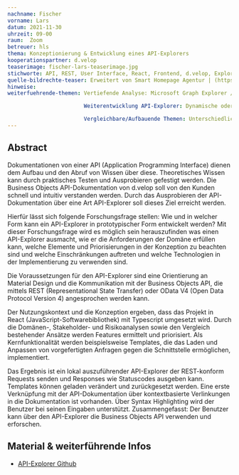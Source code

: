 ```yaml
---
nachname: Fischer   
vorname: Lars
datum: 2021-11-30
uhrzeit: 09-00
raum:  Zoom
betreuer: hls
thema: Konzeptionierung & Entwicklung eines API-Explorers
kooperationspartner: d.velop
teaserimage: fischer-lars-teaserimage.jpg
stichworte: API, REST, User Interface, React, Frontend, d.velop, Explorer, Redux, API-Dokumentation
quelle-bildrechte-teaser: Erweitert von Smart Homepage Agentur | (https://www.smart-homepage-agentur.de/images/api/api-schnittstelle-illustration.jpg)
hinweise:
weiterfuehrende-themen: Vertiefende Analyse: Microsoft Graph Explorer // Google APIs Explorer // Facebook Graph API Explorer // ...

                        Weiterentwicklung API-Explorer: Dynamische oder eigene Templates, flexible API Einbindung

                        Vergleichbare/Aufbauende Themen: Unterschiedliche Formen von API-Dokumentationen, Interaktive API-Dokumentationen, automatische Template oder API-Dokumentation Generierung, Integration API-Explorer in API-Dokumentation mittels Web Components
---
```


## Abstract

Dokumentationen von einer API (Application Programming Interface) dienen dem Aufbau und den Abruf von Wissen über diese. Theoretisches Wissen kann durch praktisches Testen und Ausprobieren gefestigt werden. Die Business Objects API-Dokumentation von d.velop soll von den Kunden schnell und intuitiv verstanden werden. Durch das Ausprobieren der API-Dokumentation über eine Art API-Explorer soll dieses Ziel erreicht werden.

Hierfür lässt sich folgende Forschungsfrage stellen: Wie und in welcher Form kann ein API-Explorer in prototypischer Form entwickelt werden? Mit dieser Forschungsfrage wird es möglich sein herauszufinden was einen API-Explorer ausmacht, wie er die Anforderungen der Domäne erfüllen kann, welche Elemente und Priorisierungen in der Konzeption zu beachten sind und welche Einschränkungen auftreten und welche Technologien in der Implementierung zu verwenden sind.

Die Voraussetzungen für den API-Explorer sind eine Orientierung an Material Design und die Kommunikation mit der Business Objects API, die mittels REST (Representational State Transfer) oder OData V4 (Open Data Protocol Version 4) angesprochen werden kann. 

Der Nutzungskontext und die Konzeption ergeben, dass das Projekt in React (JavaScript-Softwarebibliothek) mit Typescript umgesetzt wird. Durch die Domänen-, Stakeholder- und Risikoanalysen sowie den Vergleich bestehender Ansätze werden Features ermittelt und priorisiert. Als Kernfunktionalität werden beispielsweise Templates, die das Laden und Anpassen von vorgefertigten Anfragen gegen die Schnittstelle ermöglichen, implementiert.

Das Ergebnis ist ein lokal auszuführender API-Explorer der REST-konform Requests senden und Responses wie Statuscodes ausgeben kann. Templates können geladen verändert und zurückgesetzt werden. Eine erste Verknüpfung mit der API-Dokumentation über kontextbasierte Verlinkungen in die Dokumentation ist vorhanden. Über Syntax Highlighting wird der Benutzer bei seinen Eingaben unterstützt. Zusammengefasst: Der Benutzer kann über den API-Explorer die Business Objects API verwenden und erforschen.


## Material & weiterführende Infos
- [API-Explorer Github](https://github.com/LarsFischer97/API-Explorer_Praxisprojekt)
